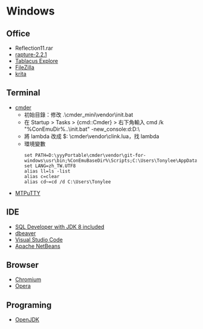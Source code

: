 # Windows
## Office
- Reflection11.rar
- [rapture-2.2.1](http://www.knystudio.net/index.html)
- [Tablacus Explore](https://tablacus.github.io/explorer_en.html)
- [FileZilla](https://filezilla-project.org/download.php?show_all=1)
- [krita](https://krita.org/en/)

## Terminal
- [cmder](https://cmder.net/)
    - 初始目錄：修改 .\cmder_mini\vendor\init.bat
    - 在 Startup > Tasks > {cmd::Cmder} > 右下角輸入 cmd /k "%ConEmuDir%\..\init.bat"  -new_console:d:D:\
    - 將 lambda 改成 $: \cmder\vendor\clink.lua，找 lambda
    - 環境變數
        ```
        set PATH=D:\yyyPortable\cmder\vendor\git-for-windows\usr\bin;%ConEmuBaseDir%\Scripts;C:\Users\Tonylee\AppData\Roaming\npm;%PATH%
        set LANG=zh_TW.UTF8
        alias ll=ls -list
        alias c=clear
        alias cd~=cd /d C:\Users\Tonylee
        ```
- [MTPuTTY](http://ttyplus.com/downloads.html)

## IDE
- [SQL Developer with JDK 8 included](https://www.oracle.com/tw/tools/downloads/sqldev-v192-downloads.html#license-lightbox)
- [dbeaver](https://dbeaver.io/)
- [Visual Studio Code](https://code.visualstudio.com/docs/?dv=winzip)
- [Apache NetBeans](https://netbeans.apache.org/download/nb112/nb112.html)

## Browser
- [Chromium](https://www.chromium.org/Home)
- [Opera](https://www.opera.com/computer/portable)

## Programing
- [OpenJDK](https://jdk.java.net/14/)